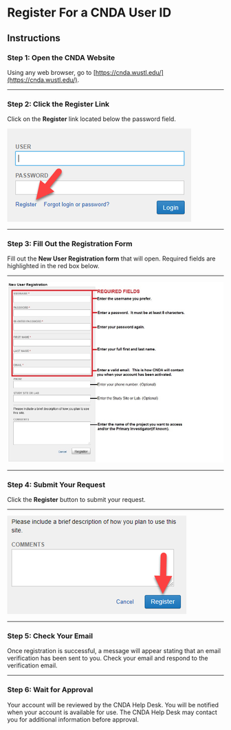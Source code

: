 # Register For a CNDA User ID

## **Instructions**

### Step 1: Open the CNDA Website
Using any web browser, go to [https://cnda.wustl.edu/](https://cnda.wustl.edu/).

---

### Step 2: Click the Register Link
Click on the **Register** link located below the password field.  

![Register link](images/Reg1.jpg)

---

### Step 3: Fill Out the Registration Form
Fill out the **New User Registration form** that will open. Required fields are highlighted in the red box below.  

---

![Registration form example](images/Reg2.jpg)

---

### Step 4: Submit Your Request
Click the **Register** button to submit your request.

---  

![Comment box example](images/Reg3.jpg)

---

### Step 5: Check Your Email
Once registration is successful, a message will appear stating that an email verification has been sent to you. Check your email and respond to the verification email.

---

### Step 6: Wait for Approval
Your account will be reviewed by the CNDA Help Desk. You will be notified when your account is available for use. The CNDA Help Desk may contact you for additional information before approval.
